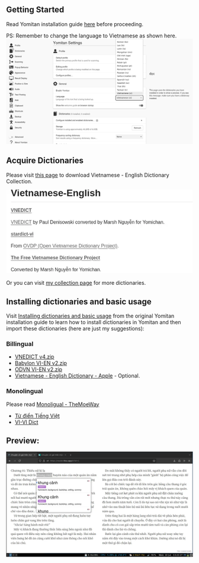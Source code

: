 ## Getting Started
Read Yomitan installation guide [here](https://learnjapanese.moe/yomichan/#getting-started/) before proceeding.

PS: Remember to change the language to Vietnamese as shown here.
![](./previews/guides/yomitan/language-settings.png)

## Acquire Dictionaries

Please visit [this page](https://github.com/MarvNC/yomichan-dictionaries?tab=readme-ov-file#vietnamese-english) to download Vietnamese - English Dictionary Collection.

![viet-eng-dictionary](./Image/vie-eng-dictionary.webp)

Or you can visit [my collection page](https://github.com/onlyduyy/viet-yomitan) for more dictionaries.

## Installing dictionaries and basic usage
Visit [Installing dictionaries and basic usage](https://learnjapanese.moe/yomichan/#installing-dictionaries-and-basic-usage) from the original Yomitan installation guide to learn how to install dictionaries in Yomitan and then import these dictionaries (here are just my suggestions):

### Billingual

- [VNEDICT v4.zip](https://www.mediafire.com/file/2uouyurvtqph6nk/VNEDICT_v4.zip/file)
- [Babylon VI-EN v2.zip](https://www.mediafire.com/file/14cljd9ta8k2r7d/Babylon_VI-EN_v2.zip/file)
- [ODVN VI-EN v2.zip](https://www.mediafire.com/file/xwpqadhb8hsjoqa/%255BOVDP%255D_VI-EN_v2.zip/file)
- [Vietnamese - English Dictionary - Apple](https://drive.proton.me/urls/XZRWCKDM54#Bnq28tvMixEm) - Optional.

### Monolingual
Please read [Monoligual - TheMoeWay](https://learnjapanese.moe/monolingual/) 

- [Từ điển Tiếng Việt](https://www.mediafire.com/file/ekopqoj0627tpkw/T%25E1%25BB%25AB_%25C4%2591i%25E1%25BB%2583n_ti%25E1%25BA%25BFng_Vi%25E1%25BB%2587t.zip/file)
- [VI-VI Dict](https://www.mediafire.com/file/zkr1i29t7d6vxth/%255BVI_-_VI%255D_dict.zip/file)


## Preview:

<source src="../reading-demo.mp4" type="video/mp4">	

![viet-english-dictionary](./previews/guides/reading/08.webp)